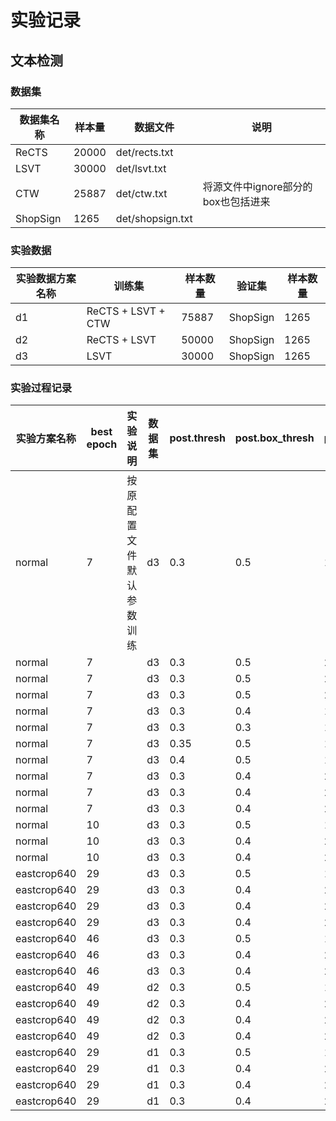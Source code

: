 # 实验记录

## 文本检测

### 数据集

| 数据集名称 | 样本量 | 数据文件 | 说明 |
| --- | --- | --- | --- |
| ReCTS | 20000 | det/rects.txt ||
| LSVT | 30000 | det/lsvt.txt ||
| CTW | 25887 | det/ctw.txt | 将源文件中ignore部分的box也包括进来 |
| ShopSign | 1265 | det/shopsign.txt ||

### 实验数据

| 实验数据方案名称 | 训练集 | 样本数量  | 验证集 | 样本数量 |
| --- | --- |---| --- |---|
| d1 | ReCTS + LSVT + CTW | 75887 | ShopSign | 1265 |
| d2 | ReCTS + LSVT | 50000 | ShopSign | 1265 |
| d3 | LSVT | 30000 | ShopSign | 1265 |

### 实验过程记录

| 实验方案名称 | best epoch | 实验说明 | 数据集 | post.thresh | post.box_thresh | post.unclip_ratio | post.image_size | precision | recall | hmean |
| --- | --- | --- | --- | --- | --- |---| --- | --- | --- | --- |
| normal | 7 |  按原配置文件默认参数训练 | d3 | 0.3 | 0.5 | 1.5 | 1024 | 0.7701045798773891 | 0.4222859402807989 | 0.5454661558109833 |
| normal | 7 |  | d3 | 0.3 | 0.5 | 2.0 | 1024 | 0.805045045045045 | 0.44176389163535695 | 0.5704800817160368 |
| normal | 7 |  | d3 | 0.3 | 0.5 | 2.3 | 1024 | 0.7946733849199208 | 0.43662250346054976 | 0.5635887945887308 |
| normal | 7 |  | d3 | 0.3 | 0.5 | 2.5 | 1024 | 0.7777977689816481 | 0.4274273284556061 | 0.5516845329249617 |
| normal | 7 |  | d3 | 0.3 | 0.4 | 1.5 | 1024 | 0.7112532712997964 | 0.4836859798299387 | 0.5758003766478342 |
| normal | 7 |  | d3 | 0.3 | 0.3 | 1.5 | 1024 | 0.5833428148822392 | 0.5069210994660867 | 0.5424535787970165 |
| normal | 7 |  | d3 | 0.35 | 0.5 | 1.5 | 1024 | 0.7312644437107957 | 0.43800672335376706 | 0.5478604996289884 |
| normal | 7 |  | d3 | 0.4 | 0.5 | 1.5 | 1024 | 0.6786800486618005 | 0.4412695273877793 | 0.5348112642300779 |
| normal | 7 |  | d3 | 0.3 | 0.4 | 2.0 | 1024 | 0.7413592796979378 | 0.5047458967767451 | 0.6005882352941176 |
| normal | 7 |  | d3 | 0.3 | 0.4 | 2.0 | 1440 | 0.723136860625864 | 0.5689143761123195 | 0.6368214265950971 |
| normal | 7 |  | d3 | 0.3 | 0.4 | 2.0 | 2048 | 0.6853443336770941 | 0.5913585129523433 | 0.6348919908709729 |
| normal | 10 |  | d3 | 0.3 | 0.5 | 1.5 | 1024 | 0.7720649807402445 | 0.4558038362665612 | 0.5732048492384209 |
| normal | 10 |  | d3 | 0.3 | 0.4 | 2.0 | 1024 | 0.702677624602333 | 0.5241249752817876 | 0.600407747196738 |
| normal | 10 |  | d3 | 0.3 | 0.4 | 2.0 | 2048 | 0.6458333333333334 | 0.6068815503262804 | 0.6257518605362423 |
| eastcrop640 | 29 |  | d3 | 0.3 | 0.5 | 1.5 | 1024 | 0.7686536625289865 | 0.5571485070199723 | 0.646030381198051 |
| eastcrop640 | 29 |  | d3 | 0.3 | 0.4 | 2.0 | 1024 | 0.7260909935004642 | 0.6185485465691121 | 0.6680192205018687 |
| eastcrop640 | 29 |  | d3 | 0.3 | 0.4 | 2.0 | 1440 | 0.6902059688944935 | 0.6493968756179553 | 0.6691798267957209 |
| eastcrop640 | 29 |  | d3 | 0.3 | 0.4 | 2.0 | 2048 | 0.6248932738829333 | 0.6512754597587502 | 0.6378116678770273 |
| eastcrop640 | 46 |  | d3 | 0.3 | 0.5 | 1.5 | 1024 | 0.7706078824315298 | 0.5702985960055369 | 0.6554917893062105 |
| eastcrop640 | 46 |  | d3 | 0.3 | 0.4 | 2.0 | 1024 | 0.7270220588235294 | 0.6256673917342298 | 0.6725475608459984 |
| eastcrop640 | 46 |  | d3 | 0.3 | 0.4 | 2.0 | 2048 | 0.6230386169313163 | 0.6556258651374333 | 0.6389169918581683 |
| eastcrop640 | 49 |  | d2 | 0.3 | 0.5 | 1.5 | 1024 | 0.7607717041800643 | 0.5848329048843187 | 0.6613002403711777 |
| eastcrop640 | 49 |  | d2 | 0.3 | 0.4 | 2.0 | 1024 | 0.7272626564750194 | 0.6491002570694088 | 0.6859620709471815 |
| eastcrop640 | 49 |  | d2 | 0.3 | 0.4 | 2.0 | 1440 | 0.6817911630671686 | 0.6804429503658296 | 0.6811163895486936 |
| eastcrop640 | 49 |  | d2 | 0.3 | 0.4 | 2.0 | 2048 | 0.6206617514835461 | 0.6825192802056556 | 0.6501224336033151 |
| eastcrop640 | 29 |  | d1 | 0.3 | 0.5 | 1.5 | 1024 | 0.7776875169239101 | 0.5679256476171644 | 0.6564571428571429 |
| eastcrop640 | 29 |  | d1 | 0.3 | 0.4 | 2.0 | 1024 | 0.7237463458511356 | 0.6364445323314218 | 0.677293771043771 |
| eastcrop640 | 29 |  | d1 | 0.3 | 0.4 | 2.0 | 1440 | 0.6790850978825409 | 0.6722365038560412 | 0.6756434462883832 |
| eastcrop640 | 29 |  | d1 | 0.3 | 0.4 | 2.0 | 2048 | 0.5593234122143612 | 0.6800474589677674 | 0.6138057204051581 |
